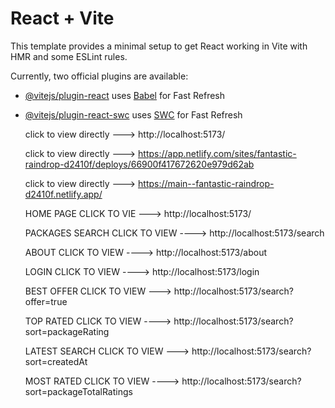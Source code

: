 # React + Vite

This template provides a minimal setup to get React working in Vite with HMR and some ESLint rules.

Currently, two official plugins are available:

- [@vitejs/plugin-react](https://github.com/vitejs/vite-plugin-react/blob/main/packages/plugin-react/README.md) uses [Babel](https://babeljs.io/) for Fast Refresh
- [@vitejs/plugin-react-swc](https://github.com/vitejs/vite-plugin-react-swc) uses [SWC](https://swc.rs/) for Fast Refresh

   click to view directly ---> http://localhost:5173/

  click to view directly --->  https://app.netlify.com/sites/fantastic-raindrop-d2410f/deploys/66900f417672620e979d62ab

  click to view directly --->  https://main--fantastic-raindrop-d2410f.netlify.app/


  HOME PAGE CLICK TO VIE ---> http://localhost:5173/

  PACKAGES SEARCH CLICK TO VIEW ----> http://localhost:5173/search

  ABOUT CLICK TO VIEW ----> http://localhost:5173/about

  LOGIN CLICK TO VIEW ----> http://localhost:5173/login

  BEST OFFER CLICK TO VIEW ---> http://localhost:5173/search?offer=true

  TOP RATED CLICK TO VIEW ----> http://localhost:5173/search?sort=packageRating

  LATEST SEARCH CLICK TO VIEW ---> http://localhost:5173/search?sort=createdAt

  MOST RATED CLICK TO VIEW ----> http://localhost:5173/search?sort=packageTotalRatings

  

  
